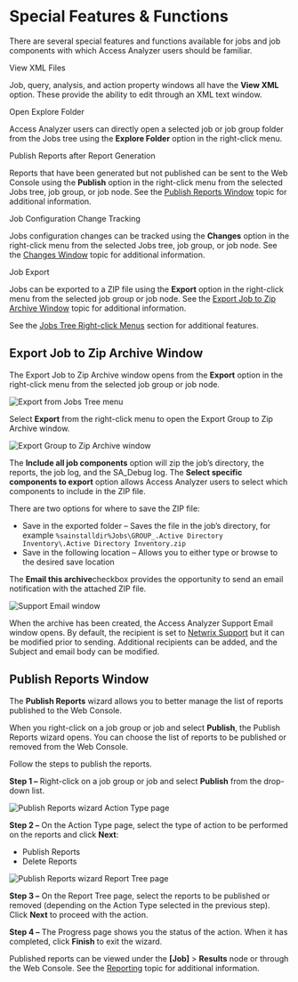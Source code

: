 # Special Features & Functions

There are several special features and functions available for jobs and job components with which
Access Analyzer users should be familiar.

View XML Files

Job, query, analysis, and action property windows all have the **View XML** option. These provide
the ability to edit through an XML text window.

Open Explore Folder

Access Analyzer users can directly open a selected job or job group folder from the Jobs tree using
the **Explore Folder** option in the right-click menu.

Publish Reports after Report Generation

Reports that have been generated but not published can be sent to the Web Console using the
**Publish** option in the right-click menu from the selected Jobs tree, job group, or job node. See
the [Publish Reports Window](#publish-reports-window) topic for additional information.

Job Configuration Change Tracking

Jobs configuration changes can be tracked using the **Changes** option in the right-click menu from
the selected Jobs tree, job group, or job node. See the [Changes Window](/docs/accessanalyzer/12.0/admin/jobs/overview#changes-window)
topic for additional information.

Job Export

Jobs can be exported to a ZIP file using the **Export** option in the right-click menu from the
selected job group or job node. See the
[Export Job to Zip Archive Window](#export-job-to-zip-archive-window) topic for additional
information.

See the [Jobs Tree Right-click Menus](/docs/accessanalyzer/12.0/admin/navigate/pane.md#jobs-tree-right-click-menus) section for
additional features.

## Export Job to Zip Archive Window

The Export Job to Zip Archive window opens from the **Export** option in the right-click menu from
the selected job group or job node.

![Export from Jobs Tree menu](/img/product_docs/accessanalyzer/12.0/admin/jobs/export.webp)

Select **Export** from the right-click menu to open the Export Group to Zip Archive window.

![Export Group to Zip Archive window](/img/product_docs/accessanalyzer/12.0/admin/jobs/exportgrouptoziparchive.webp)

The **Include all job components** option will zip the job’s directory, the reports, the job log,
and the SA_Debug log. The **Select specific components to export** option allows Access Analyzer
users to select which components to include in the ZIP file.

There are two options for where to save the ZIP file:

- Save in the exported folder – Saves the file in the job’s directory, for example
  `%sainstalldir%Jobs\GROUP_.Active Directory Inventory\.Active Directory Inventory.zip`
- Save in the following location – Allows you to either type or browse to the desired save location

The **Email this archive**checkbox provides the opportunity to send an email notification with the
attached ZIP file.

![Support Email window](/img/product_docs/accessanalyzer/12.0/admin/jobs/supportemail.webp)

When the archive has been created, the Access Analyzer Support Email window opens. By default, the
recipient is set to [Netwrix Support](https://www.netwrix.com/support.html) but it can be modified
prior to sending. Additional recipients can be added, and the Subject and email body can be
modified.

## Publish Reports Window

The **Publish Reports** wizard allows you to better manage the list of reports published to the Web
Console.

When you right-click on a job group or job and select **Publish**, the Publish Reports wizard opens.
You can choose the list of reports to be published or removed from the Web Console.

Follow the steps to publish the reports.

**Step 1 –** Right-click on a job group or job and select **Publish** from the drop-down list.

![Publish Reports wizard Action Type page](/img/product_docs/accessanalyzer/12.0/admin/jobs/publishreportsactiontype.webp)

**Step 2 –** On the Action Type page, select the type of action to be performed on the reports and
click **Next**:

- Publish Reports
- Delete Reports

![Publish Reports wizard Report Tree page](/img/product_docs/accessanalyzer/12.0/admin/jobs/publishreportsreporttree.webp)

**Step 3 –** On the Report Tree page, select the reports to be published or removed (depending on
the Action Type selected in the previous step). Click **Next** to proceed with the action.

**Step 4 –** The Progress page shows you the status of the action. When it has completed, click
**Finish** to exit the wizard.

Published reports can be viewed under the **[Job]** > **Results** node or through the Web Console.
See the [Reporting](/docs/accessanalyzer/12.0/admin/report/overview.md) topic for additional information.
